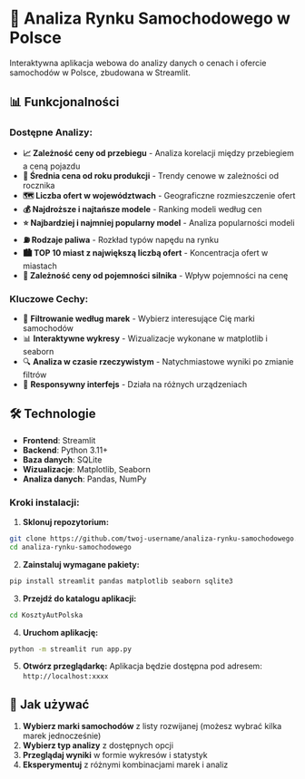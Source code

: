 # 🚗 Analiza Rynku Samochodowego w Polsce

Interaktywna aplikacja webowa do analizy danych o cenach i ofercie samochodów w Polsce, zbudowana w Streamlit.

## 📊 Funkcjonalności

### Dostępne Analizy:
- **📈 Zależność ceny od przebiegu** - Analiza korelacji między przebiegiem a ceną pojazdu
- **📅 Średnia cena od roku produkcji** - Trendy cenowe w zależności od rocznika
- **🗺️ Liczba ofert w województwach** - Geograficzne rozmieszczenie ofert
- **💰 Najdroższe i najtańsze modele** - Ranking modeli według cen
- **⭐ Najbardziej i najmniej popularny model** - Analiza popularności modeli
- **⛽ Rodzaje paliwa** - Rozkład typów napędu na rynku
- **🏙️ TOP 10 miast z największą liczbą ofert** - Koncentracja ofert w miastach
- **🔧 Zależność ceny od pojemności silnika** - Wpływ pojemności na cenę

### Kluczowe Cechy:
- 🎯 **Filtrowanie według marek** - Wybierz interesujące Cię marki samochodów
- 📊 **Interaktywne wykresy** - Wizualizacje wykonane w matplotlib i seaborn
- 🔍 **Analiza w czasie rzeczywistym** - Natychmiastowe wyniki po zmianie filtrów
- 📱 **Responsywny interfejs** - Działa na różnych urządzeniach

## 🛠️ Technologie

- **Frontend**: Streamlit
- **Backend**: Python 3.11+
- **Baza danych**: SQLite
- **Wizualizacje**: Matplotlib, Seaborn
- **Analiza danych**: Pandas, NumPy


### Kroki instalacji:

1. **Sklonuj repozytorium:**
```bash
git clone https://github.com/twoj-username/analiza-rynku-samochodowego.git
cd analiza-rynku-samochodowego
```

2. **Zainstaluj wymagane pakiety:**
```bash
pip install streamlit pandas matplotlib seaborn sqlite3
```

3. **Przejdź do katalogu aplikacji:**
```bash
cd KosztyAutPolska
```

4. **Uruchom aplikację:**
```bash
python -m streamlit run app.py
```

5. **Otwórz przeglądarkę:**
Aplikacja będzie dostępna pod adresem: `http://localhost:xxxx`

## 📖 Jak używać

1. **Wybierz marki samochodów** z listy rozwijanej (możesz wybrać kilka marek jednocześnie)
2. **Wybierz typ analizy** z dostępnych opcji
3. **Przeglądaj wyniki** w formie wykresów i statystyk
4. **Eksperymentuj** z różnymi kombinacjami marek i analiz

